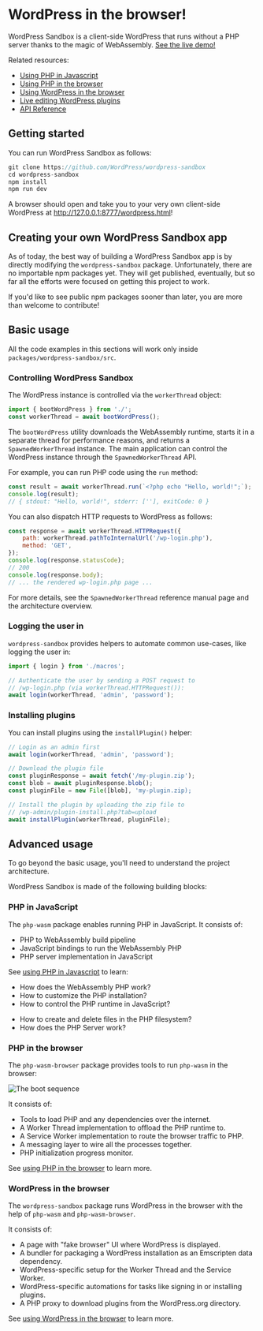 # WordPress in the browser!

WordPress Sandbox is a client-side WordPress that runs without a PHP server thanks to the magic of WebAssembly. [See the live demo!](https://wasm.wordpress.net/wordpress.html)

Related resources:

-   [Using PHP in Javascript](./using-php-in-javascript.md)
-   [Using PHP in the browser](./using-php-in-the-browser.md)
-   [Using WordPress in the browser](./using-wordpress-in-the-browser.md)
-   [Live editing WordPress plugins](./wordpress-plugin-ide.md)
-   [API Reference](./api)

## Getting started

You can run WordPress Sandbox as follows:

```js
git clone https://github.com/WordPress/wordpress-sandbox
cd wordpress-sandbox
npm install
npm run dev
```

A browser should open and take you to your very own client-side WordPress at http://127.0.0.1:8777/wordpress.html!

## Creating your own WordPress Sandbox app

As of today, the best way of building a WordPress Sandbox app is by directly modifying the `wordpress-sandbox` package. Unfortunately, there are no importable npm packages yet. They will get published, eventually, but so far all the efforts were focused on getting this project to work.

If you'd like to see public npm packages sooner than later, you are more than welcome to contribute!

## Basic usage

All the code examples in this sections will work only inside `packages/wordpress-sandbox/src`.

### Controlling WordPress Sandbox

The WordPress instance is controlled via the `workerThread` object:

```js
import { bootWordPress } from './';
const workerThread = await bootWordPress();
```

The `bootWordPress` utility downloads the WebAssembly runtime, starts it in a separate thread for performance reasons, and returns a `SpawnedWorkerThread` instance. The main application can control the WordPress instance through the `SpawnedWorkerThread` API.

For example, you can run PHP code using the `run` method:

```js
const result = await workerThread.run(`<?php echo "Hello, world!";`);
console.log(result);
// { stdout: "Hello, world!", stderr: [''], exitCode: 0 }
```

You can also dispatch HTTP requests to WordPress as follows:

```js
const response = await workerThread.HTTPRequest({
	path: workerThread.pathToInternalUrl('/wp-login.php'),
	method: 'GET',
});
console.log(response.statusCode);
// 200
console.log(response.body);
// ... the rendered wp-login.php page ...
```

For more details, see the `SpawnedWorkerThread` reference manual page and the architecture overview.

### Logging the user in

`wordpress-sandbox` provides helpers to automate common use-cases, like logging the user in:

```js
import { login } from './macros';

// Authenticate the user by sending a POST request to
// /wp-login.php (via workerThread.HTTPRequest()):
await login(workerThread, 'admin', 'password');
```

### Installing plugins

You can install plugins using the `installPlugin()` helper:

```js
// Login as an admin first
await login(workerThread, 'admin', 'password');

// Download the plugin file
const pluginResponse = await fetch('/my-plugin.zip');
const blob = await pluginResponse.blob();
const pluginFile = new File([blob], 'my-plugin.zip);

// Install the plugin by uploading the zip file to
// /wp-admin/plugin-install.php?tab=upload
await installPlugin(workerThread, pluginFile);
```

## Advanced usage

To go beyond the basic usage, you'll need to understand the project architecture.

WordPress Sandbox is made of the following building blocks:

### PHP in JavaScript

The `php-wasm` package enables running PHP in JavaScript. It consists of:

-   PHP to WebAssembly build pipeline
-   JavaScript bindings to run the WebAssembly PHP
-   PHP server implementation in JavaScript

See [using PHP in Javascript](./using-php-in-javascript.md) to learn:

-   How does the WebAssembly PHP work?
-   How to customize the PHP installation?
-   How to control the PHP runtime in JavaScript?

*   How to create and delete files in the PHP filesystem?
*   How does the PHP Server work?

### PHP in the browser

The `php-wasm-browser` package provides tools to run `php-wasm` in the browser:

![The boot sequence](https://raw.githubusercontent.com/wordpress/wordpress-sandbox/trunk/docs/boot-sequence.png)

It consists of:

-   Tools to load PHP and any dependencies over the internet.
-   A Worker Thread implementation to offload the PHP runtime to.
-   A Service Worker implementation to route the browser traffic to PHP.
-   A messaging layer to wire all the processes together.
-   PHP initialization progress monitor.

See [using PHP in the browser](./using-php-in-the-browser.md) to learn more.

### WordPress in the browser

The `wordpress-sandbox` package runs WordPress in the browser with the help of `php-wasm` and `php-wasm-browser`.

It consists of:

-   A page with "fake browser" UI where WordPress is displayed.
-   A bundler for packaging a WordPress installation as an Emscripten data dependency.
-   WordPress-specific setup for the Worker Thread and the Service Worker.
-   WordPress-specific automations for tasks like signing in or installing plugins.
-   A PHP proxy to download plugins from the WordPress.org directory.

See [using WordPress in the browser](./using-wordpress-in-the-browser.md) to learn more.
